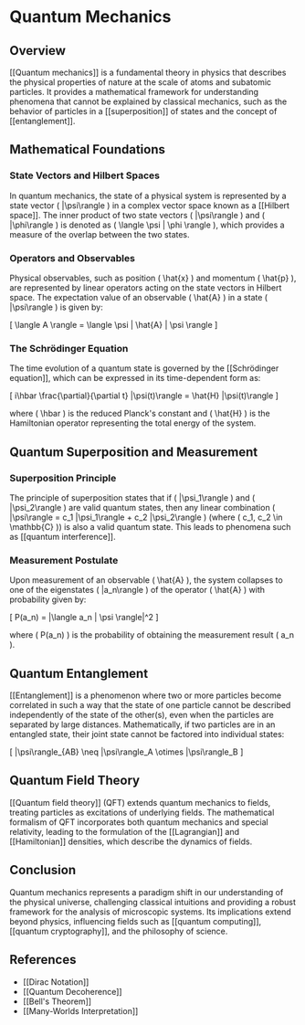 
# Quantum Mechanics

## Overview
[[Quantum mechanics]] is a fundamental theory in physics that describes the physical properties of nature at the scale of atoms and subatomic particles. It provides a mathematical framework for understanding phenomena that cannot be explained by classical mechanics, such as the behavior of particles in a [[superposition]] of states and the concept of [[entanglement]].

## Mathematical Foundations

### State Vectors and Hilbert Spaces
In quantum mechanics, the state of a physical system is represented by a state vector \( |\psi\rangle \) in a complex vector space known as a [[Hilbert space]]. The inner product of two state vectors \( |\psi\rangle \) and \( |\phi\rangle \) is denoted as \( \langle \psi | \phi \rangle \), which provides a measure of the overlap between the two states.

### Operators and Observables
Physical observables, such as position \( \hat{x} \) and momentum \( \hat{p} \), are represented by linear operators acting on the state vectors in Hilbert space. The expectation value of an observable \( \hat{A} \) in a state \( |\psi\rangle \) is given by:

\[
\langle A \rangle = \langle \psi | \hat{A} | \psi \rangle
\]

### The Schrödinger Equation
The time evolution of a quantum state is governed by the [[Schrödinger equation]], which can be expressed in its time-dependent form as:

\[
i\hbar \frac{\partial}{\partial t} |\psi(t)\rangle = \hat{H} |\psi(t)\rangle
\]

where \( \hbar \) is the reduced Planck's constant and \( \hat{H} \) is the Hamiltonian operator representing the total energy of the system.

## Quantum Superposition and Measurement

### Superposition Principle
The principle of superposition states that if \( |\psi_1\rangle \) and \( |\psi_2\rangle \) are valid quantum states, then any linear combination \( |\psi\rangle = c_1 |\psi_1\rangle + c_2 |\psi_2\rangle \) (where \( c_1, c_2 \in \mathbb{C} \)) is also a valid quantum state. This leads to phenomena such as [[quantum interference]].

### Measurement Postulate
Upon measurement of an observable \( \hat{A} \), the system collapses to one of the eigenstates \( |a_n\rangle \) of the operator \( \hat{A} \) with probability given by:

\[
P(a_n) = |\langle a_n | \psi \rangle|^2
\]

where \( P(a_n) \) is the probability of obtaining the measurement result \( a_n \).

## Quantum Entanglement
[[Entanglement]] is a phenomenon where two or more particles become correlated in such a way that the state of one particle cannot be described independently of the state of the other(s), even when the particles are separated by large distances. Mathematically, if two particles are in an entangled state, their joint state cannot be factored into individual states:

\[
|\psi\rangle_{AB} \neq |\psi\rangle_A \otimes |\psi\rangle_B
\]

## Quantum Field Theory
[[Quantum field theory]] (QFT) extends quantum mechanics to fields, treating particles as excitations of underlying fields. The mathematical formalism of QFT incorporates both quantum mechanics and special relativity, leading to the formulation of the [[Lagrangian]] and [[Hamiltonian]] densities, which describe the dynamics of fields.

## Conclusion
Quantum mechanics represents a paradigm shift in our understanding of the physical universe, challenging classical intuitions and providing a robust framework for the analysis of microscopic systems. Its implications extend beyond physics, influencing fields such as [[quantum computing]], [[quantum cryptography]], and the philosophy of science.

## References
- [[Dirac Notation]]
- [[Quantum Decoherence]]
- [[Bell's Theorem]]
- [[Many-Worlds Interpretation]]
